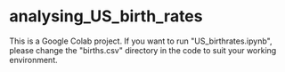 # analysing_US_birth_rates
This is a Google Colab project. If you want to run "US_birthrates.ipynb", please change the "births.csv" directory in the code to suit your working environment.
